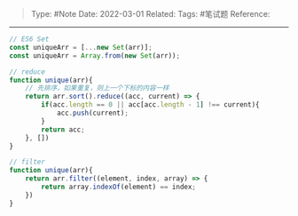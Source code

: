 > Type: #Note 
> Date: 2022-03-01
> Related: 
> Tags: #笔试题 
> Reference: 

----

```js
// ES6 Set
const uniqueArr = [...new Set(arr)];
const uniqueArr = Array.from(new Set(arr));
```

```js
// reduce
function unique(arr){
	// 先排序，如果重复，则上一个下标的内容一样
	return arr.sort().reduce((acc, current) => {
		if(acc.length == 0 || acc[acc.length - 1] !== current){
			acc.push(current);
		}
		return acc;
	}, [])
}
```

```js
// filter
function unique(arr){
	return arr.filter((element, index, array) => {
		return array.indexOf(element) == index;
	})
}
```
